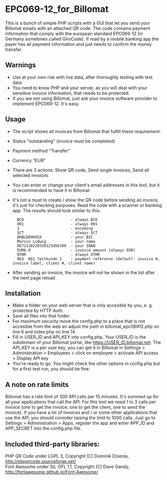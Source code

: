 # EPC069-12_for_Billomat

This is a bunch of simple PHP scripts with a GUI that let you send your Billomat emails with an attached QR code. The code contains payment information that comply with the european standard EPC069-12 (in Germany sometimes called GiroCode). If read by a mobile banking app the payer has all payment information and just needs to confirm the money transfer.

## Warnings 

* Use at your own risk with live data, after thoroughly testing with test data
* You need to know PHP and your server, as you will deal with your sensitive invoice information, that needs to be protected.
* If you are not using Billomat, just ask your invoice software provider to implement EPC069-12. It's easy.

## Usage

* The script shows all invoices from Billomat that fulfill these requirement: 
 * Status "outstanding" (invoice must be completed)
 * Payment method "Transfer"
 * Currency "EUR"
* There are 3 actions: Show QR code, Send single invoices, Send all selected invoices
* You can enter or change your client's email addresses in this tool, but it is recommended to have it in Billomat
* It's not a must to create / show the QR code before sending an invoice, it's just for checking purposes. Read the code with a scanner or banking app. The results should look similar to this:
 
        BCD                     - always BCD
        001                     - always 001
        2                       - encoding 
        SCT                     - always SCT
        BHBLDEHHXXX             - your BIC  
        Marvin Ludwig           - your name
        DE71110220330123456789  - your IBAN
        EUR6.9                  - invoice amount (always EUR)
        OTHR                    - always OTHR
        RE4  KD1 Testkunde 1    - payment reference (default: invoice #, invoice label, client #, client name)
* After sending an invoice, the invoice will not be shown in the list after the next page reload

## Installation

* Make a folder on your web server that is only accesible by you, e. g. protected by HTTP Auth.
* Save all files into that folder.
* For maximum security move the config.php to a place that is not accesible from the web an adjust the path in billomat_epc06912.php on line 6 and index.php on line 14.
* Fill in USER_ID and API_KEY into config.php. Your USER_ID is the subdomain of your Billomat portal, like https://USER_ID.billomat.net. The API_KEY is a per user key, you can get it in Billomat in Settings > 
Administration > Employees > click on employee > activate API access > Display API key
* You're ready to go. You might check the other options in config.php but for a first test run, you should be fine.

## A note on rate limits

Billomat has a rate limit of 300 API calls per 15 minutes. It's summed up for all your applications that call the API. For this tool we need 1 to 3 calls per invoice (one to get the invoice, one to get the client, one to send the invoice). If you have a lot of invoices and / or some other applications that use the API, you should consider raising the limit to 1000 calls. Just go to Settings > Administration > Apps, register the app and enter APP_ID and APP_SECRET into the config.php file.

## Included third-party libraries:
PHP QR Code under LGPL 3, Copyright (C) Dominik Dzienia, http://phpqrcode.sourceforge.net/  
Font Awesome under SIL OFL 1.1,  Copyright (C) Dave Gandy, http://fortawesome.github.io/Font-Awesome/
